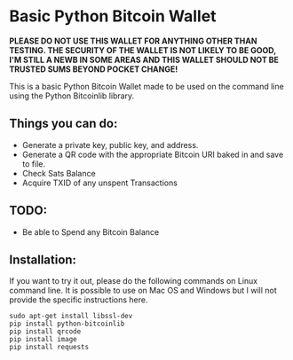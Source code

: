 # Basic Python Bitcoin Wallet
**PLEASE DO NOT USE THIS WALLET FOR ANYTHING OTHER THAN TESTING. THE SECURITY OF THE WALLET IS NOT LIKELY TO BE GOOD, I'M STILL A NEWB IN SOME AREAS AND THIS WALLET SHOULD NOT BE TRUSTED SUMS BEYOND POCKET CHANGE!**

This is a basic Python Bitcoin Wallet made to be used on the command line using the Python Bitcoinlib library.

## Things you can do:
* Generate a private key, public key, and address.
* Generate a QR code with the appropriate Bitcoin URI baked in and save to file.
* Check Sats Balance
* Acquire TXID of any unspent Transactions

## TODO:
* Be able to Spend any Bitcoin Balance

## Installation:

If you want to try it out, please do the following commands on Linux command line. It is possible to use on Mac OS and Windows but I will not provide the specific instructions here.

```
sudo apt-get install libssl-dev
pip install python-bitcoinlib
pip install qrcode
pip install image
pip install requests
```
